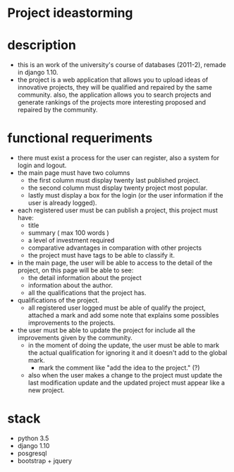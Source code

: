 Project ideastorming
========================

# description

* this is an work of the university's course of databases (2011-2), remade in django 1.10. 
* the project is a web application that allows you to upload ideas of innovative projects, they will be qualified and repaired by the same community. also, the application allows you to search projects and generate rankings of the projects more interesting proposed and repaired by the community.

# functional requeriments 

* there must exist a process for the user can register, also a system for login and logout.
* the main page must have two columns
    * the first column must display twenty last published project. 
    * the second column must display twenty project most popular.
    * lastly must display a box for the login (or the user information if the user is already logged).
* each registered user must be can publish a project, this project must have:
    * title
    * summary ( max 100 words )
    * a level of investment required
    * comparative advantages in comparation with other projects
    * the project must have tags to be able to classify it.
* in the main page, the user will be able to access to the detail of the project, on this page will be able to see:
    * the detail information about the project
    * information about the author.
    * all the qualifications  that the project has.
* qualifications of the project.
    * all registered user logged must be able of qualify the project, attached a mark and add some note that explains some possibles improvements to the projects. 
* the user must be able to update the project for include all the improvements given by the community. 
    * in the moment of doing the update, the user must be able to mark the actual qualification for ignoring it and it doesn't add to the global mark. 
        * mark the comment like "add the idea to the project." (?)
    * also when the user makes a change to the project must update the last modification update and the updated project must appear like a new project.

# stack

* python 3.5
* django 1.10
* posgresql
* bootstrap + jquery



